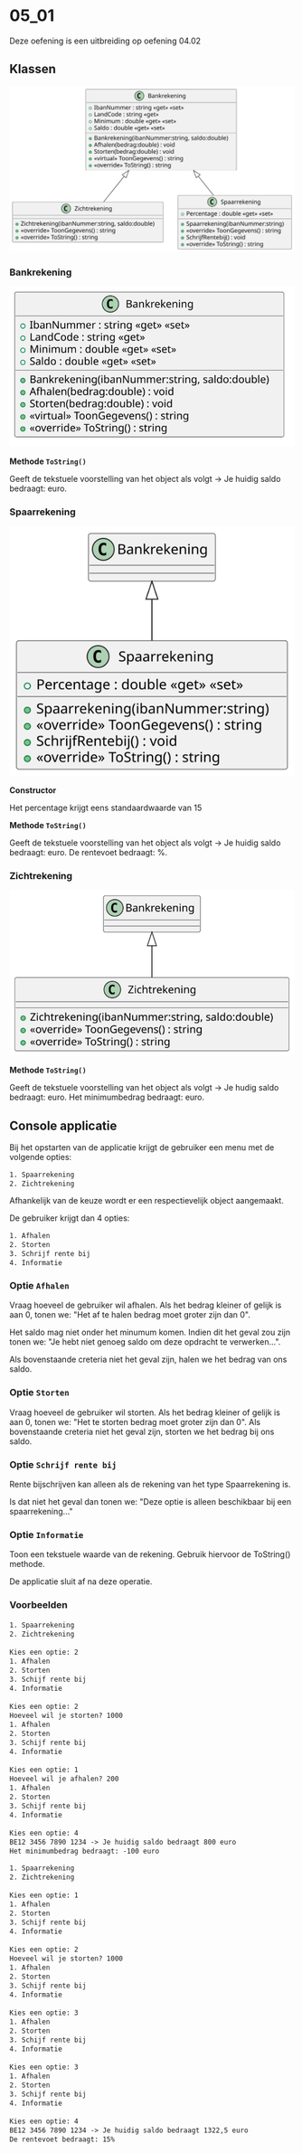 # 05_01

Deze oefening is een uitbreiding op oefening 04.02

## Klassen

![Klassediagram](svg/Overview.svg)

### Bankrekening

![Klassediagram](svg/Bankrekening.svg)

**Methode `ToString()`**

Geeft de tekstuele voorstelling van het object als volgt
<IbanNummer> -> Je huidig saldo bedraagt: <Saldo> euro.

### Spaarrekening

![Klassediagram](svg/Spaarrekening.svg)

**Constructor**

Het percentage krijgt eens standaardwaarde van 15

**Methode `ToString()`**

Geeft de tekstuele voorstelling van het object als volgt <IbanNummer> -> Je huidig saldo bedraagt: <Saldo> euro.
De rentevoet bedraagt: <Percentage>%.

### Zichtrekening

![Klassediagram](svg/Zichtrekening.svg)

**Methode `ToString()`**

Geeft de tekstuele voorstelling van het object als volgt
<IbanNummer> -> Je hudig saldo bedraagt: <Saldo> euro.
Het minimumbedrag bedraagt: <Minimum> euro.

## Console applicatie

Bij het opstarten van de applicatie krijgt de gebruiker een menu met de volgende opties:

```
1. Spaarrekening
2. Zichtrekening
```

Afhankelijk van de keuze wordt er een respectievelijk object aangemaakt.

De gebruiker krijgt dan 4 opties:

```
1. Afhalen
2. Storten
3. Schrijf rente bij
4. Informatie
```

### Optie `Afhalen`

Vraag hoeveel de gebruiker wil afhalen. Als het bedrag kleiner of gelijk is aan 0, tonen we: "Het af te halen bedrag moet groter zijn dan 0".

Het saldo mag niet onder het minumum komen. Indien dit het geval zou zijn tonen we: "Je hebt niet genoeg saldo om deze opdracht te verwerken...".

Als bovenstaande creteria niet het geval zijn, halen we het bedrag van ons saldo.

### Optie `Storten`

Vraag hoeveel de gebruiker wil storten. Als het bedrag kleiner of gelijk is aan 0, tonen we: "Het te storten bedrag moet groter zijn dan 0". Als bovenstaande creteria niet het geval zijn, storten we het bedrag bij ons saldo.

### Optie `Schrijf rente bij`

Rente bijschrijven kan alleen als de rekening van het type Spaarrekening is.

Is dat niet het geval dan tonen we: "Deze optie is alleen beschikbaar bij een spaarrekening..."

### Optie `Informatie`

Toon een tekstuele waarde van de rekening. Gebruik hiervoor de ToString() methode.

De applicatie sluit af na deze operatie.

### Voorbeelden

```
1. Spaarrekening
2. Zichtrekening

Kies een optie: 2
1. Afhalen
2. Storten
3. Schijf rente bij
4. Informatie      

Kies een optie: 2  
Hoeveel wil je storten? 1000
1. Afhalen
2. Storten
3. Schijf rente bij
4. Informatie

Kies een optie: 1
Hoeveel wil je afhalen? 200
1. Afhalen
2. Storten
3. Schijf rente bij
4. Informatie

Kies een optie: 4
BE12 3456 7890 1234 -> Je huidig saldo bedraagt 800 euro
Het minimumbedrag bedraagt: -100 euro
```

```
1. Spaarrekening
2. Zichtrekening

Kies een optie: 1
1. Afhalen
2. Storten
3. Schijf rente bij
4. Informatie      

Kies een optie: 2  
Hoeveel wil je storten? 1000
1. Afhalen
2. Storten
3. Schijf rente bij
4. Informatie      

Kies een optie: 3  
1. Afhalen
2. Storten
3. Schijf rente bij
4. Informatie      

Kies een optie: 3  
1. Afhalen
2. Storten
3. Schijf rente bij
4. Informatie      

Kies een optie: 4  
BE12 3456 7890 1234 -> Je huidig saldo bedraagt 1322,5 euro
De rentevoet bedraagt: 15%
```
